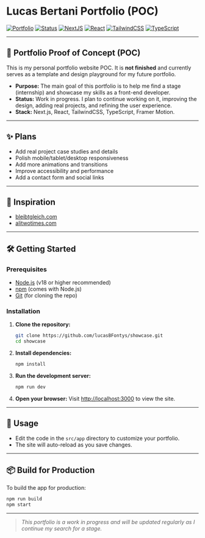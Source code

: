 # Lucas Bertani Portfolio (POC)

[![Portfolio](https://img.shields.io/badge/Portfolio-POC-informational?style=flat&logo=vercel&color=111)](https://github.com/LucasBertani)
[![Status](https://img.shields.io/badge/Status-Work_in_Progress-red?style=flat&logo=github)](https://github.com/LucasBertani)
[![NextJS](https://img.shields.io/badge/Next.js-000?style=flat&logo=next.js&logoColor=white)](https://nextjs.org/)
[![React](https://img.shields.io/badge/React-20232A?style=flat&logo=react&logoColor=61DAFB)](https://reactjs.org/)
[![TailwindCSS](https://img.shields.io/badge/Tailwind_CSS-38B2AC?style=flat&logo=tailwind-css&logoColor=white)](https://tailwindcss.com/)
[![TypeScript](https://img.shields.io/badge/TypeScript-007ACC?style=flat&logo=typescript&logoColor=white)](https://www.typescriptlang.org/)

---

## 🚧 Portfolio Proof of Concept (POC)

This is my personal portfolio website POC. It is **not finished** and currently serves as a template and design playground for my future portfolio.

- **Purpose:** The main goal of this portfolio is to help me find a stage (internship) and showcase my skills as a front-end developer.
- **Status:** Work in progress. I plan to continue working on it, improving the design, adding real projects, and refining the user experience.
- **Stack:** Next.js, React, TailwindCSS, TypeScript, Framer Motion.

---

## ✨ Plans
- Add real project case studies and details
- Polish mobile/tablet/desktop responsiveness
- Add more animations and transitions
- Improve accessibility and performance
- Add a contact form and social links

---

## 📌 Inspiration
- [bleibtgleich.com](https://www.bleibtgleich.com/)
- [alitwotimes.com](https://alitwotimes.com/)

---

## 🛠️ Getting Started

### Prerequisites
- [Node.js](https://nodejs.org/) (v18 or higher recommended)
- [npm](https://www.npmjs.com/) (comes with Node.js)
- [Git](https://git-scm.com/) (for cloning the repo)

### Installation

1. **Clone the repository:**
   ```bash
   git clone https://github.com/lucasBFontys/showcase.git
   cd showcase
   ```

2. **Install dependencies:**
   ```bash
   npm install
   ```

3. **Run the development server:**
   ```bash
   npm run dev
   ```

4. **Open your browser:**
   Visit [http://localhost:3000](http://localhost:3000) to view the site.

---

## 📝 Usage
- Edit the code in the `src/app` directory to customize your portfolio.
- The site will auto-reload as you save changes.

---

## 📦 Build for Production
To build the app for production:
```bash
npm run build
npm start
```

---

> _This portfolio is a work in progress and will be updated regularly as I continue my search for a stage._
